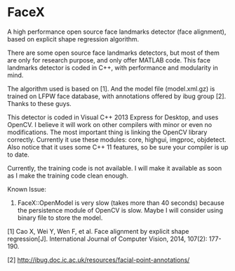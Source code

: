 FaceX
=====

A high performance open source face landmarks detector (face alignment), based on explicit shape regression algorithm.

There are some open source face landmarks detectors, but most of them are only for research purpose, and only offer MATLAB code. This face landmarks detector is coded in C++, with performance and modularity in mind.

The algorithm used is based on [1]. And the model file (model.xml.gz) is trained on LFPW face database, with annotations offered by ibug group [2]. Thanks to these guys.

This detector is coded in Visual C++ 2013 Express for Desktop, and uses OpenCV. I believe it will work on other compilers with minor or even no modifications. The most important thing is linking the OpenCV library correctly. Currently it use these modules: core, highgui, imgproc, objdetect. Also notice that it uses some C++ 11 features, so be sure your compiler is up to date.

Currently, the training code is not available. I will make it available as soon as I make the training code clean enough.

Known Issue:

1. FaceX::OpenModel is very slow (takes more than 40 seconds) because the persistence module of OpenCV is slow. Maybe I will consider using binary file to store the model.


[1] Cao X, Wei Y, Wen F, et al. Face alignment by explicit shape regression[J]. International Journal of Computer Vision, 2014, 107(2): 177-190.

[2] http://ibug.doc.ic.ac.uk/resources/facial-point-annotations/
